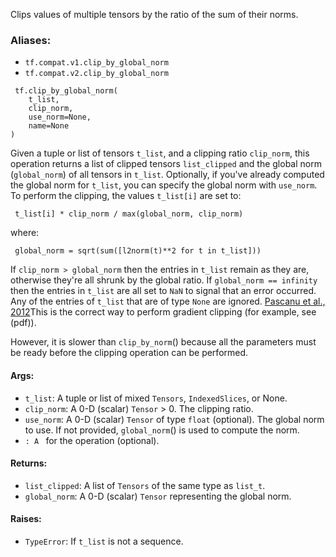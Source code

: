 Clips values of multiple tensors by the ratio of the sum of their norms.
### Aliases:
- `tf.compat.v1.clip_by_global_norm`
- `tf.compat.v2.clip_by_global_norm`

```
 tf.clip_by_global_norm(
    t_list,
    clip_norm,
    use_norm=None,
    name=None
)
```
Given a tuple or list of tensors `t_list`, and a clipping ratio `clip_norm`, this operation returns a list of clipped tensors `list_clipped` and the global norm (`global_norm`) of all tensors in `t_list`. Optionally, if you've already computed the global norm for `t_list`, you can specify the global norm with `use_norm`.
To perform the clipping, the values `t_list[i]` are set to:

```
 t_list[i] * clip_norm / max(global_norm, clip_norm)
```
where:

```
 global_norm = sqrt(sum([l2norm(t)**2 for t in t_list]))
```
If `clip_norm > global_norm` then the entries in `t_list` remain as they are, otherwise they're all shrunk by the global ratio.
If `global_norm == infinity` then the entries in `t_list` are all set to `NaN` to signal that an error occurred.
Any of the entries of `t_list` that are of type `None` are ignored.
[Pascanu et al., 2012](http://arxiv.org/abs/1211.5063)This is the correct way to perform gradient clipping (for example, see  (pdf)).

However, it is slower than `clip_by_norm`() because all the parameters must be ready before the clipping operation can be performed.
#### Args:
- `t_list`: A tuple or list of mixed `Tensors`, `IndexedSlices`, or None.
- `clip_norm`: A 0-D (scalar) `Tensor` > 0. The clipping ratio.
- `use_norm`: A 0-D (scalar) `Tensor` of type `float` (optional). The global norm to use. If not provided, `global_norm`() is used to compute the norm.
- ``: A `` for the operation (optional).
#### Returns:
- `list_clipped`: A list of `Tensors` of the same type as `list_t`.
- `global_norm`: A 0-D (scalar) `Tensor` representing the global norm.
#### Raises:
- `TypeError`: If `t_list` is not a sequence.
